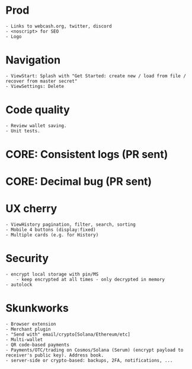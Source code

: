# Prod
	- Links to webcash.org, twitter, discord
	- <noscript> for SEO
    - Logo

# Navigation
	- ViewStart: Splash with "Get Started: create new / load from file / recover from master secret"
	- ViewSettings: Delete

# Code quality
	- Review wallet saving.
	- Unit tests.

# CORE: Consistent logs (PR sent)
# CORE: Decimal bug (PR sent)

# UX cherry
	- ViewHistory pagination, filter, search, sorting
	- Mobile 4 buttons (display:fixed)
	- Multiple cards (e.g. for History)

# Security
	- encrypt local storage with pin/MS
		- keep encrypted at all times - only decrypted in memory
	- autolock

# Skunkworks
	- Browser extension
	- Merchant plugin
	- "Send with" email/crypto[Solana/Ethereum/etc]
	- Multi-wallet
	- QR code-based payments
	- Payments/OTC/trading on Cosmos/Solana (Serum) (encrypt payload to receiver's public key). Address book.
	- server-side or crypto-based: backups, 2FA, notifications, ...
